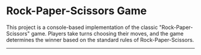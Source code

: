 # Rock-Paper-Scissors Game
This project is a console-based implementation of the classic "Rock-Paper-Scissors" game. Players take turns choosing their moves, and the game determines the winner based on the standard rules of Rock-Paper-Scissors.
<br>
<hr>

